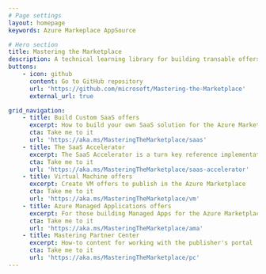 ```yaml
---
# Page settings
layout: homepage
keywords: Azure Markeplace AppSource

# Hero section
title: Mastering the Marketplace
description: A technical learning library for building transable offers on Azure. This content helps you bring your solution to the Microsoft marketplace faster and with more understanding. The library contains self-paced videos, hands-on labs, and sample code.
buttons:
    - icon: github
      content: Go to GitHub repository
      url: 'https://github.com/microsoft/Mastering-the-Marketplace'
      external_url: true

grid_navigation:
    - title: Build Custom SaaS offers
      excerpt: How to build your own SaaS solution for the Azure Marketplace
      cta: Take me to it
      url: 'https://aka.ms/MasteringTheMarketplace/saas'
    - title: The SaaS Accelerator
      excerpt: The SaaS Accelerator is a turn key reference implementation of a SaaS offer. Install in 20 minutes!
      cta: Take me to it
      url: 'https://aka.ms/MasteringTheMarketplace/saas-accelerator'
    - title: Virtual Machine offers
      excerpt: Create VM offers to publish in the Azure Marketplace
      cta: Take me to it
      url: 'https://aka.ms/MasteringTheMarketplace/vm'
    - title: Azure Managed Applications offers
      excerpt: For those building Managed Apps for the Azure Marketplace
      cta: Take me to it
      url: 'https://aka.ms/MasteringTheMarketplace/ama'
    - title: Mastering Partner Center
      excerpt: How-to content for working with the publisher's portal
      cta: Take me to it
      url: 'https://aka.ms/MasteringTheMarketplace/pc'
---
```

